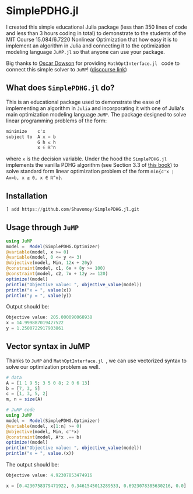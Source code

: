 # SimplePDHG.jl

I created this simple educational Julia package (less than 350 lines of code and less than 3 hours coding in total) to demonstrate to the students of the MIT Course 15.084/6.7220 Nonlinear Optimization that how easy it is to implement an algorithm in Julia and connecting it to the optimization modeling language `JuMP.jl` so that anyone can use your package. 

Big thanks to [Oscar Dowson](https://odow.github.io/) for providing `MathOptInterface.jl ` code to connect this simple solver to `JuMP`! ([discourse link](https://discourse.julialang.org/t/connecting-a-simple-first-order-solver-to-solve-standard-form-linear-program-to-jump/95694))

## What does `SimplePDHG.jl` do?

This is an educational package used to demonstrate the ease of implementing an algorithm in `Julia` and incorporating it with one of Julia's main optimization modeling language `JuMP`. The package  designed to solve linear programming problems of the form:

```julia
minimize    c'x
subject to  A x = b
            G h ≤ h
            x ∈ ℝ^n
```

where `x` is the decision variable. Under the hood the `SimplePDHG.jl` implements the vanilla PDHG algorithm (see Section 3.3 of [this book](https://large-scale-book.mathopt.com/LSCOMO.pdf)) to solve standard form linear optimization problem of the form `min{c'x ∣ Ax=b, x ≥ 0, x ∈ ℝ^n}`.

##  Installation 

```julia
] add https://github.com/Shuvomoy/SimplePDHG.jl.git
```

## Usage through `JuMP`

```julia
using JuMP
model =  Model(SimplePDHG.Optimizer)
@variable(model, x >= 0)
@variable(model, 0 <= y <= 3)
@objective(model, Min, 12x + 20y)
@constraint(model, c1, 6x + 8y >= 100)
@constraint(model, c2, 7x + 12y >= 120)
optimize!(model)
println("Objective value: ", objective_value(model))
println("x = ", value(x))
println("y = ", value(y))
```

Output should be:

```julia
Objective value: 205.000090068938
x = 14.999887019427522
y = 1.2500722917903861
```

## Vector syntax in JuMP

Thanks to `JuMP` and `MathOptInterface.jl `, we can use vectorized syntax to solve our optimization problem as well. 

```julia
# data 
A = [1 1 9 5; 3 5 0 8; 2 0 6 13]
b = [7, 3, 5]
c = [1, 3, 5, 2]
m, n = size(A)

# JuMP code
using JuMP
model =  Model(SimplePDHG.Optimizer)
@variable(model, x[1:n] >= 0)
@objective(model, Min, c'*x)
@constraint(model, A*x .== b)
optimize!(model)
println("Objective value: ", objective_value(model))
println("x = ", value.(x))
```

The output should be:

```julia
Objective value: 4.92307853474916

x = [0.4230758379471922, 0.3461545013289533, 0.6923078385630216, 0.0]
```



